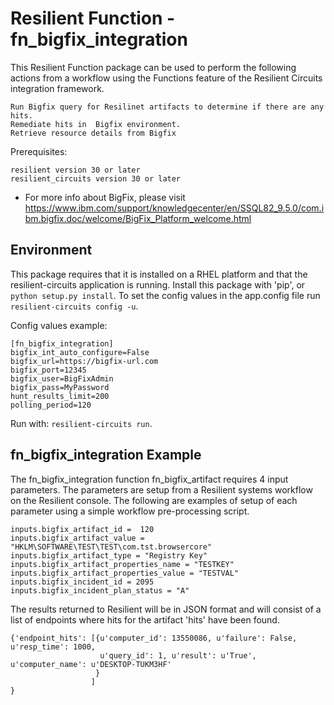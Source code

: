 # Resilient Function - fn_bigfix_integration

This Resilient Function package can be used to perform the following actions from a workflow using the Functions feature of the Resilient
Circuits integration framework.
```
Run Bigfix query for Resilinet artifacts to determine if there are any hits.
Remediate hits in  Bigfix environment.
Retrieve resource details from Bigfix
```

Prerequisites:
```
resilient version 30 or later
resilient_circuits version 30 or later
```
* For more info about BigFix, please visit https://www.ibm.com/support/knowledgecenter/en/SSQL82_9.5.0/com.ibm.bigfix.doc/welcome/BigFix_Platform_welcome.html


## Environment

This package requires that it is installed on a RHEL platform and that the resilient-circuits application is running.
Install this package with 'pip', or `python setup.py install`.
To set the config values in the app.config file run `resilient-circuits config -u`.

Config values example:
```
[fn_bigfix_integration]
bigfix_int_auto_configure=False
bigfix_url=https://bigfix-url.com
bigfix_port=12345
bigfix_user=BigFixAdmin
bigfix_pass=MyPassword
hunt_results_limit=200
polling_period=120
```

Run with: `resilient-circuits run`.

## fn_bigfix_integration Example

The fn_bigfix_integration  function fn_bigfix_artifact requires 4 input parameters. The parameters are setup from a
Resilient systems workflow on the Resilient console.
The following are examples of setup of each parameter using a simple workflow pre-processing script.

```
inputs.bigfix_artifact_id =  120
inputs.bigfix_artifact_value = "HKLM\SOFTWARE\TEST\TEST\com.tst.browsercore"
inputs.bigfix_artifact_type = "Registry Key"
inputs.bigfix_artifact_properties_name = "TESTKEY"
inputs.bigfix_artifact_properties_value = "TESTVAL"
inputs.bigfix_incident_id = 2095
inputs.bigfix_incident_plan_status = "A"
```
The results returned to Resilient will be in JSON format and will consist of a list of
endpoints where hits for the artifact 'hits' have been found.
```
{'endpoint_hits': [{u'computer_id': 13550086, u'failure': False, u'resp_time': 1000,
                    u'query_id': 1, u'result': u'True', u'computer_name': u'DESKTOP-TUKM3HF'
                   }
                  ]
}
```
